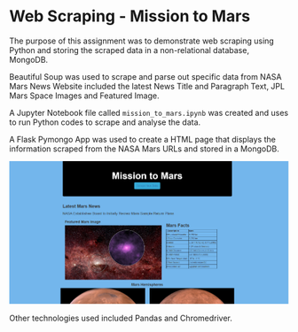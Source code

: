 
# Web Scraping - Mission to Mars

The purpose of this assignment was to demonstrate web scraping using Python and storing the scraped data in a non-relational database, MongoDB.

Beautiful Soup was used to scrape and parse out specific data from NASA Mars News Website included the latest News Title and Paragraph Text,
JPL Mars Space Images and Featured Image. 

A Jupyter Notebook file called `mission_to_mars.ipynb` was created and uses to run Python codes to scrape and analyse the data.


A Flask Pymongo App was used to create a HTML page that displays the information scraped from the NASA Mars URLs and stored in a MongoDB.


![](Missions_to_Mars/images/Capture_8.PNG)



Other technologies used included Pandas and Chromedriver.

